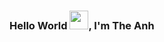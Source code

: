 ### Hello World <img src="https://raw.githubusercontent.com/MartinHeinz/MartinHeinz/master/wave.gif" width="30px">, I'm The Anh
